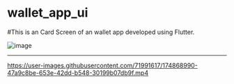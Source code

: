 # wallet_app_ui

#This is an Card Screen of an wallet app developed using Flutter.

![image](https://user-images.githubusercontent.com/71991617/174868547-0909d8b1-a56a-46b9-b871-e41fb65945e9.png)

--------------------------------------------------------------------------------------------------------

https://user-images.githubusercontent.com/71991617/174868990-47a9c8be-653e-42dd-b548-30199b07db9f.mp4


